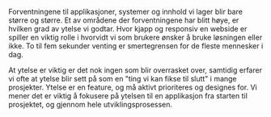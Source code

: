 Forventningene til applikasjoner, systemer og innhold vi lager blir bare større og større. Et av områdene der forventningene har blitt høye, er hvilken grad av ytelse vi godtar. Hvor kjapp og responsiv en webside er spiller en viktig rolle i hvorvidt vi som brukere ønsker å bruke løsningen eller ikke. To til fem sekunder venting er smertegrensen for de fleste mennesker i dag.

At ytelse er viktig er det nok ingen som blir overrasket over, samtidig erfarer vi ofte at ytelse blir sett på som en "ting vi kan fikse til slutt" i mange prosjekter. Ytelse er en feature, og må aktivt prioriteres og designes for. Vi mener det er viktig å fokusere på ytelsen til en applikasjon fra starten til prosjektet, og gjennom hele utviklingsprosessen.
